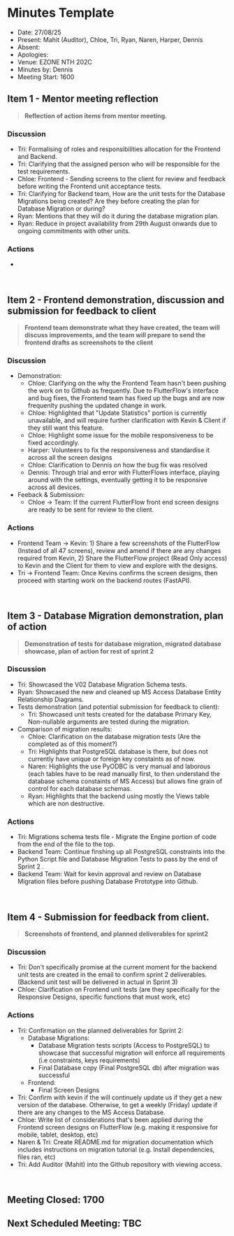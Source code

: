 # Minutes Template
- Date: 27/08/25
- Present: Mahit (Auditor), Chloe, Tri, Ryan, Naren, Harper, Dennis
- Absent:
- Apologies:
- Venue: EZONE NTH 202C
- Minutes by: Dennis
- Meeting Start: 1600

## Item 1 - Mentor meeting reflection
> **Reflection of action items from mentor meeting.**

### Discussion
 - Tri: Formalising of roles and responsibilities allocation for the Frontend and Backend.
 - Tri: Clarifying that the assigned person who will be responsible for the test requirements.
 - Chloe: Frontend - Sending screens to the client for review and feedback before writing the Frontend unit acceptance tests.
 - Tri: Clarifying for Backend team, How are the unit tests for the Database Migrations being created? Are they before creating the plan for Database Migration or during?
 - Ryan: Mentions that they will do it during the database migration plan.
 - Ryan: Reduce in project availability from 29th August onwards due to ongoing commitments with other units.
   
### Actions
 - 
<br>

## Item 2 - Frontend demonstration, discussion and submission for feedback to client
> **Frontend team demonstrate what they have created, the team will discuss improvements, and the team will prepare to send the frontend drafts as screenshots to the client**

### Discussion
- Demonstration:
    - Chloe: Clarifying on the why the Frontend Team hasn't been pushing the work on to Github as frequently. Due to FlutterFlow's interface and bug fixes, the Frontend team has fixed up the bugs and are now frequenlty pushing the updated change in work.
    - Chloe: Highlighted that "Update Statistics" portion is currently unavailable, and will require further clarification with Kevin & Client if they still want this feature.
    - Chloe: Highlight some issue for the mobile responsiveness to be fixed accordingly.
    - Harper: Volunteers to fix the responsiveness and standardise it across all the screen designs
    - Chloe: Clarification to Dennis on how the bug fix was resolved
    - Dennis: Through trial and error with FlutterFlows interface, playing around with the settings, eventually getting it to be responsive across all devices.
- Feeback & Submission:
    - Chloe -> Team: If the current FlutterFlow front end screen designs are ready to be sent for review to the client.

### Actions
 - Frontend Team -> Kevin: 1) Share a few screenshots of the FlutterFlow (Instead of all 47 screens), review and amend if there are any changes required from Kevin, 2) Share the FlutterFlow project (Read Only access) to Kevin and the Client for them to view and explore with the designs.
 - Tri -> Frontend Team: Once Kevins confirms the screen designs, then proceed with starting work on the backend routes (FastAPI). 
<br>

## Item 3 - Database Migration demonstration, plan of action
> **Demonstration of tests for database migration, migrated database showcase, plan of action for rest of sprint 2**

### Discussion
- Tri: Showcased the V02 Database Migration Schema tests.
- Ryan: Showcased the new and cleaned up MS Access Database Entity Relationship Diagrams.
- Tests demonstration (and potential submission for feedback to client):
    - Tri: Showcased unit tests created for the database Primary Key, Non-nullable arguments are tested during the migration.
- Comparison of migration results:
  - Chloe: Clarification on the database migration tests (Are the completed as of this moment?)
  - Tri: Highlights that PostgreSQL database is there, but does not currently have unique or foreign key constaints as of now.
  - Naren: Highlights the use PyODBC is very manual and laborous (each tables have to be read manually first, to then understand the database schema constaints of MS Access) but allows fine grain of control for each database schemas.
  - Ryan: Highlights that the backend using mostly the Views table which are non destructive.

### Actions
- Tri: Migrations schema tests file - Migrate the Engine portion of code from the end of the file to the top.
- Backend Team: Continue finshing up all PostgreSQL constraints into the Python Script file and Database Migration Tests to pass by the end of Sprint 2 .
- Backend Team: Wait for kevin approval and review on Database Migration files before pushing Database Prototype into Github.
<br>

## Item 4 - Submission for feedback from client. 
> **Screenshots of frontend, and planned deliverables for sprint2**

### Discussion
 - Tri: Don't specifically promise at the current moment for the backend unit tests are created in the email to confirm sprint 2 deliverables. (Backend unit test will be delivered in actual in Sprint 3)
 - Chloe: Clarification on Frontend unit tests (are they specifically for the Responsive Designs, specific functions that must work, etc)

### Actions
 - Tri: Confirmation on the planned deliverables for Sprint 2:
    - Database Migrations:
        - Database Migration tests scripts (Access to PostgreSQL) to showcase that successful migration will enforce all requirements (i.e constraints, keys requirements)
        - Final Database copy (Final PostgreSQL db) after migration was successful
    - Frontend:
        - Final Screen Designs
 - Tri: Confirm with kevin if the will continuely update us if they get a new version of the database. Otherwise, to get a weekly (Friday) update if there are any changes to the MS Access Database.
 - Chloe: Write list of considerations that's been applied during the Frontend screen designs on FlutterFlow (e.g. making it responsive for mobile, tablet, desktop, etc)
 - Naren & Tri: Create README.md for migration documentation which includes instructions on migration tutorial (e.g. Install dependencies, files ran, etc)
 - Tri: Add Auditor (Mahit) into the Github repository with viewing access.
<br>

## Meeting Closed: 1700

## Next Scheduled Meeting: TBC
